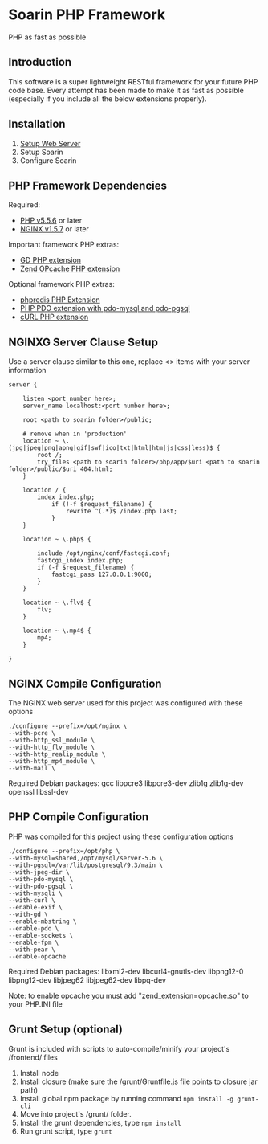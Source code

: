 Soarin PHP Framework
===========================
PHP as fast as possible

Introduction
-----------------------------

This software is a super lightweight RESTful framework for your future PHP code base. Every attempt has been made to make it as fast as possible (especially if you include all the below extensions properly).

Installation
-----------------------------

1. [Setup Web Server](https://github.com/charleshross/soarin/wiki/Setup-web-server)
2. Setup Soarin
3. Configure Soarin

PHP Framework Dependencies
-----------------------------

Required:

* [PHP v5.5.6](http://www.php.net/) or later
* [NGINX v1.5.7](http://nginx.org/) or later

Important framework PHP extras:

* [GD PHP extension](http://php.net/manual/en/book.image.php)
* [Zend OPcache PHP extension](http://us2.php.net/opcache)

Optional framework PHP extras:
* [phpredis PHP Extension](https://github.com/nicolasff/phpredis)
* [PHP PDO extension with pdo-mysql and pdo-pgsql](http://www.php.net/manual/en/book.pdo.php)
* [cURL PHP extension](http://php.net/manual/en/book.curl.php)

NGINXG Server Clause Setup
-----------------------------
Use a server clause similar to this one, replace <> items with your server information
	
	server {

		listen <port number here>;
		server_name localhost:<port number here>;
		
		root <path to soarin folder>/public;
	    
		# remove when in 'production'
		location ~ \.(jpg|jpeg|png|apng|gif|swf|ico|txt|html|htm|js|css|less)$ {
			root /;
			try_files <path to soarin folder>/php/app/$uri <path to soarin folder>/public/$uri 404.html;
		}
		
		location / {
			index index.php;
				if (!-f $request_filename) {
					rewrite ^(.*)$ /index.php last;
				}
		}

		location ~ \.php$ {

			include /opt/nginx/conf/fastcgi.conf;
			fastcgi_index index.php;
			if (-f $request_filename) {
				fastcgi_pass 127.0.0.1:9000;
			}
		}
		
		location ~ \.flv$ {
			flv;
		}
		
		location ~ \.mp4$ {
			mp4;
		}

	}

NGINX Compile Configuration
-----------------------------
The NGINX web server used for this project was configured with these options

	./configure --prefix=/opt/nginx \
	--with-pcre \
	--with-http_ssl_module \
	--with-http_flv_module \
	--with-http_realip_module \
	--with-http_mp4_module \
	--with-mail \

Required Debian packages: gcc libpcre3 libpcre3-dev zlib1g zlib1g-dev openssl libssl-dev

PHP Compile Configuration
-----------------------------
PHP was compiled for this project using these configuration options

	./configure --prefix=/opt/php \
	--with-mysql=shared,/opt/mysql/server-5.6 \
	--with-pgsql=/var/lib/postgresql/9.3/main \
	--with-jpeg-dir \
	--with-pdo-mysql \
	--with-pdo-pgsql \
	--with-mysqli \
	--with-curl \
	--enable-exif \
	--with-gd \
	--enable-mbstring \
	--enable-pdo \
	--enable-sockets \
	--enable-fpm \
	--with-pear \
	--enable-opcache

Required Debian packages: libxml2-dev libcurl4-gnutls-dev libpng12-0 libpng12-dev libjpeg62 libjpeg62-dev libpq-dev

Note: to enable opcache you must add "zend_extension=opcache.so" to your PHP.INI file

Grunt Setup (optional)
-----------------------------
Grunt is included with scripts to auto-compile/minify your project's /frontend/ files

1. Install node
2. Install closure (make sure the /grunt/Gruntfile.js file points to closure jar path)
2. Install global npm package by running command `npm install -g grunt-cli`
3. Move into project's /grunt/ folder.
4. Install the grunt dependencies, type `npm install`
5. Run grunt script, type `grunt`